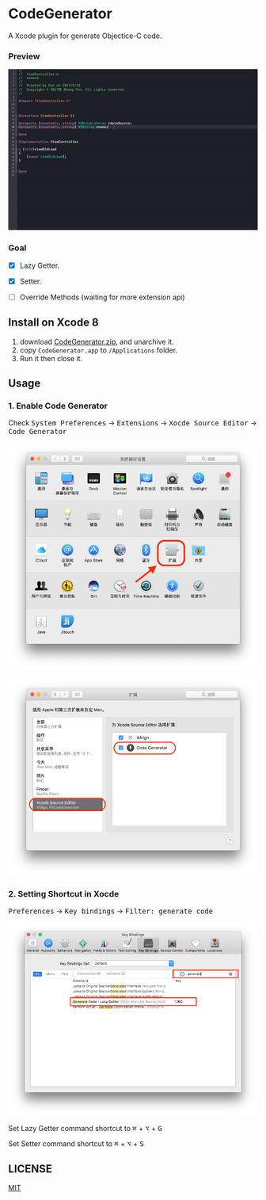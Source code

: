 # CodeGenerator
A Xcode plugin for generate Objectice-C code.

### Preview

![](https://raw.githubusercontent.com/DeveloperPans/CodeGenerator/master/images/preview.gif)

### Goal

- [x] Lazy Getter.
- [x] Setter.
- [ ] Override Methods (waiting for more extension api)


## Install on Xcode 8
1. download [CodeGenerator.zip](https://github.com/DeveloperPans/CodeGenerator/releases/download/1.1.0/CodeGenerator.app.zip), and unarchive it.
2. copy `CodeGenerator.app` to `/Applications` folder.
3. Run it then close it.

## Usage
### 1. Enable Code Generator
Check <kbd>System Preferences</kbd> -> <kbd>Extensions</kbd> -> <kbd>Xocde Source Editor</kbd> -> <kbd>Code Generator</kbd>

![](https://raw.githubusercontent.com/DeveloperPans/CodeGenerator/master/images/system_setting.png)

![](https://raw.githubusercontent.com/DeveloperPans/CodeGenerator/master/images/system_plugin.png)

### 2. Setting Shortcut in Xocde 
<kbd>Preferences</kbd> -> <kbd>Key bindings</kbd> -> <kbd>Filter: generate code</kbd>

![](https://raw.githubusercontent.com/DeveloperPans/CodeGenerator/master/images/xcode_setting.png)


Set Lazy Getter command shortcut to <kbd>⌘</kbd> + <kbd>⌥</kbd> + <kbd>G</kbd>

Set Setter command shortcut to <kbd>⌘</kbd> + <kbd>⌥</kbd> + <kbd>S</kbd>


## LICENSE

[MIT](https://zh.wikipedia.org/wiki/MIT%E8%A8%B1%E5%8F%AF%E8%AD%89)





